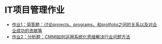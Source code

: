 # IT项目管理作业

* [作业1：简答题：讨论projects、programs、和protfolio之间的关系以及对企业成功的贡献等](hw01.md)
* [作业2：分析题：CMMI如何运用系统化思维解决行业问题方法](hw02.md)